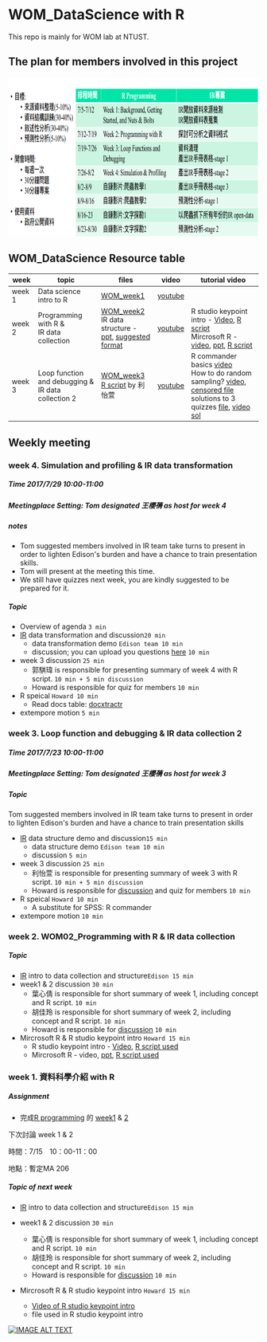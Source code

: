 # WOM_DataScience with R
This repo is mainly for WOM lab at NTUST.

## The plan for members involved in this project
<p align="center"><img width="100%"; height="320" src="planpic/plan.png" /></p>

## WOM_DataScience Resource table
 week | topic | files | video | tutorial video 
------------------------------------------------------- | - | --- | ----------- | --- 
week 1 | Data science intro to R | [WOM_week1](https://github.com/HowardNTUST/WOM_DataScience-with-R/tree/master/WOM_week1) | [youtube](http://www.youtube.com/watch?v=tqWjd14YkAc) 
week 2 | Programming with R & <br /> IR data collection | [WOM_week2](https://github.com/HowardNTUST/WOM_DataScience-with-R/tree/master/WOM_week2) <br /> IR data structure - <br /> [ppt](https://github.com/HowardNTUST/WOM_DataScience-with-R/blob/master/WOM_week2/MDS%E5%8F%A3%E7%A2%9102-IR%20intro.pptx), [suggested format](https://github.com/HowardNTUST/WOM_DataScience-with-R/blob/master/WOM_week2/2017%E6%8B%9B%E7%94%9F%E7%AD%96%E7%95%A5%E8%A6%8F%E5%8A%83%E8%B3%87%E6%96%99%E6%90%9C%E9%9B%86.zip) | [youtube](https://youtu.be/xz0TpuJOers) | R studio keypoint intro - [Video](https://www.youtube.com/watch?v=hZwjClay-ww&t=1276s&list=PLRwlRpYDDfLBAnMVOYm1h7r_s_Bk4wJPq&index=3), [R script](https://github.com/HowardNTUST/WOM_DataScience-with-R/blob/master/WOM_week2/MDS%E5%8F%A3%E7%A2%9102-R%20studio%20keypoint%20intro_%E7%B6%B2%E8%B7%AF%E7%88%AC%E8%9F%B2_%E5%85%A8%E5%AE%B6.R) <br /> Mircrosoft R - [video](https://www.youtube.com/watch?v=xz0TpuJOers#t=39m7s), [ppt](https://github.com/HowardNTUST/WOM_DataScience-with-R/blob/master/WOM_week2/MDS%E5%8F%A3%E7%A2%9102-Microsoft%20R_v1.0.pptx), [R script](https://github.com/HowardNTUST/WOM_DataScience-with-R/blob/master/WOM_week2/MDS%E5%8F%A3%E7%A2%9102-R_Microsoft%20R.R) 
week 3 | Loop function and debugging & <br /> IR data collection 2 | [WOM_week3](https://github.com/HowardNTUST/WOM_DataScience-with-R/tree/master/WOM_week3)<br /> [R script](https://github.com/HowardNTUST/WOM_DataScience-with-R/blob/master/WOM_week3/WOM03_week3%20R%20script.R) by 利怡萱| [youtube](https://youtu.be/RCveSoImZfo) | R commander basics [video](https://www.youtube.com/watch?v=RCveSoImZfo&feature#t=23m15s) <br /> How to do random sampling? [video](https://www.youtube.com/watch?v=RCveSoImZfo&feature#t=37m48s), [censored file](https://github.com/HowardNTUST/WOM_DataScience-with-R/blob/master/WOM_week3/Book2.csv)<br /> solutions to 3 quizzes [file](https://github.com/HowardNTUST/WOM_DataScience-with-R/blob/master/WOM_week3/WOM03_quizzes.R), [video sol](https://www.youtube.com/watch?v=RCveSoImZfo&feature#t=40m37s)

## Weekly meeting

### week 4. Simulation and profiling & IR data transformation
##### Time 2017/7/29 10:00-11:00
##### Meetingplace Setting: Tom designated 王櫻蒨 as host for week 4
##### notes
- Tom suggested members involved in IR team take turns to present in order to lighten Edison's burden and have a chance to train  presentation skills.
- Tom will present at the meeting this time.
- We still have quizzes next week, you are kindly suggested to be prepared for it.
##### Topic
 - Overview of agenda ```3 min```
 - [IR](https://en.wikipedia.org/wiki/Institutional_research) data transformation and discussion```20 min```
   - data transformation demo ```Edison team 10 min```
   - discussion; you can upload you questions [here](https://github.com/HowardNTUST/WOM_DataScience-with-R/issues/1) ```10 min```
 - week 3 discussion ```25 min```
   - 郭騏瑋 is responsible for presenting summary of week 4 with R script. ```10 min + 5 min discussion```
   - Howard is responsible for quiz for members ```10 min```
 - R speical ```Howard 10 min```
   - Read docs table: [docxtractr](https://cran.r-project.org/web/packages/docxtractr/docxtractr.pdf)
 - extempore motion ```5 min```

### week 3. Loop function and debugging & IR data collection 2
##### Time 2017/7/23 10:00-11:00
##### Meetingplace Setting: Tom designated 王櫻蒨 as host for week 3
##### Topic
Tom suggested members involved in IR team take turns to present in order to lighten Edison's burden and have a chance to train  presentation skills
 
 - [IR](https://en.wikipedia.org/wiki/Institutional_research) data structure demo and discussion```15 min```
   - data structure demo ```Edison team 10 min```
   - discussion ```5 min```
 - week 3 discussion ```25 min```
   - 利怡萱 is responsible for presenting summary of week 3 with R script. ```10 min + 5 min discussion```
   - Howard is responsible for [discussion](https://github.com/HowardNTUST/WOM_DataScience-with-R/issues/1) and quiz for members ```10 min```
 - R speical ```Howard 10 min```
   - A substitute for SPSS: R commander
 - extempore motion ```10 min```

### week 2. WOM02_Programming with R & IR data collection 
##### Topic
 - [IR](https://en.wikipedia.org/wiki/Institutional_research) intro to data collection and structure```Edison 15 min```
 - week1 & 2 discussion ```30 min```
   - 葉心倩 is responsible for short summary of week 1, including concept and R script. ```10 min```
   - 胡佳玲 is responsible for short summary of week 2, including concept and R script. ```10 min```
   - Howard is responsible for [discussion](https://github.com/HowardNTUST/WOM_DataScience-with-R/issues/1) ```10 min```
    
  - Mircrosoft R & R studio keypoint intro ```Howard 15 min```
    - R studio keypoint intro - [Video](https://www.youtube.com/watch?v=hZwjClay-ww&t=1276s&list=PLRwlRpYDDfLBAnMVOYm1h7r_s_Bk4wJPq&index=3), [R script used](https://github.com/HowardNTUST/WOM_DataScience-with-R/blob/master/WOM_week2/MDS%E5%8F%A3%E7%A2%9102-R%20studio%20keypoint%20intro_%E7%B6%B2%E8%B7%AF%E7%88%AC%E8%9F%B2_%E5%85%A8%E5%AE%B6.R)
    - Mircrosoft R - video, [ppt](https://github.com/HowardNTUST/WOM_DataScience-with-R/blob/master/WOM_week2/MDS%E5%8F%A3%E7%A2%9102-Microsoft%20R_v1.0.pptx), [R script used](https://github.com/HowardNTUST/WOM_DataScience-with-R/blob/master/WOM_week2/MDS%E5%8F%A3%E7%A2%9102-R_Microsoft%20R.R)

### week 1. 資料科學介紹 with R

##### Assignment
 - 完成[R programming](https://www.coursera.org/learn/r-programming/home/welcome) 的 [week1](https://www.coursera.org/learn/r-programming/home/week/1) & [2](https://www.coursera.org/learn/r-programming/home/week/2)

下次討論 week 1 & 2

時間：7/15　10：00-11：00

地點：暫定MA 206

##### Topic of next week
 - [IR](https://en.wikipedia.org/wiki/Institutional_research) intro to data collection and structure```Edison 15 min```
 - week1 & 2 discussion ```30 min```
   - 葉心倩 is responsible for short summary of week 1, including concept and R script. ```10 min```
   - 胡佳玲 is responsible for short summary of week 2, including concept and R script. ```10 min```
   - Howard is responsible for [discussion](https://github.com/HowardNTUST/WOM_DataScience-with-R/issues/1) ```10 min```

 - Mircrosoft R & R studio keypoint intro ```Howard 15 min```
   - [Video of R studio keypoint intro](https://www.youtube.com/watch?v=hZwjClay-ww&t=1276s&list=PLRwlRpYDDfLBAnMVOYm1h7r_s_Bk4wJPq&index=3)
   - file used in R studio keypoint intro
 

[![IMAGE ALT TEXT](http://img.youtube.com/vi/tqWjd14YkAc/0.jpg)](http://www.youtube.com/watch?v=tqWjd14YkAc "youtube video")
 

